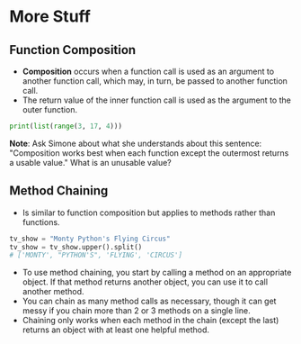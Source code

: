 # More Stuff

## Function Composition

- **Composition** occurs when a function call is used as an argument to another function call, which may, in turn, be passed to another function call.
- The return value of the inner function call is used as the argument to the outer function.

```python
print(list(range(3, 17, 4)))
```

**Note**: Ask Simone about what she understands about this sentence: "Composition works best when each function except the outermost returns a usable value." What is an unusable value?

## Method Chaining

- Is similar to function composition but applies to methods rather than functions.

```python
tv_show = "Monty Python's Flying Circus"
tv_show = tv_show.upper().split()
# ['MONTY', "PYTHON'S", 'FLYING', 'CIRCUS']
```
- To use method chaining, you start by calling a method on an appropriate object. If that method returns another object, you can use it to call another method.
- You can chain as many method calls as necessary, though it can get messy if you chain more than 2 or 3 methods on a single line.
- Chaining only works when each method in the chain (except the last) returns an object with at least one helpful method.

